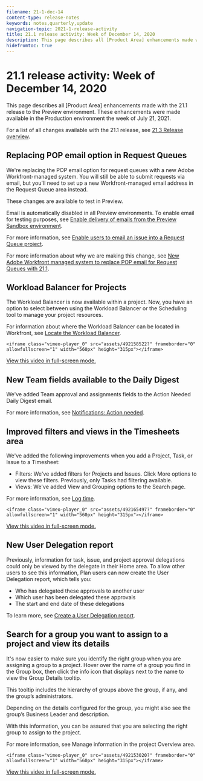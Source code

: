 ```yaml
---
filename: 21-1-dec-14
content-type: release-notes
keywords: notes,quarterly,update
navigation-topic: 2021-1-release-activity
title: 21.1 release activity: Week of December 14, 2020
description: This page describes all [Product Area] enhancements made with the 21.1 release to the Preview environment. These enhancements were made available in the Production environment the week of July 21, 2021.
hidefromtoc: true
---
```


# 21.1 release activity:&nbsp;Week of December 14, 2020

This page describes all [Product Area] enhancements made with the 21.1 release to the Preview environment. These enhancements were made available in the Production environment the week of July 21, 2021.

For a list of all changes available with the 21.1 release, see [21.3 Release overview](../../../product-announcements/product-releases/21.3-release-activity/21-3-release-overview.md).

## Replacing POP email option in Request Queues

We're replacing the POP email option for request queues with a new Adobe Workfront-managed system. You will still be able to submit requests via email, but you'll need to set up a new Workfront-managed email address in the Request Queue area instead.

These changes are available to test in Preview.

Email is automatically disabled in all Preview environments. To enable email for testing purposes, see [Enable delivery of emails from the Preview Sandbox environment](../../../workfront-basics/using-notifications/enable-delivery-emails-from-preview-sandbox-environment.md).

For more information, see [Enable users to email an issue into a Request Queue project](enable-email-issues-into-projects.md).

For more information about why we are making this change, see [New Adobe Workfront managed system to replace POP email for Request Queues with 21.1](../../../product-announcements/announcements/pop-removal-request-queue.md).

## Workload Balancer for Projects

The Workload Balancer is now available within a project. Now, you have an option to select between using the Workload Balancer or the Scheduling tool to manage your project resources.

For information about where the Workload Balancer can be located in Workfront, see [Locate the Workload Balancer](../../../resource-mgmt/workload-balancer/locate-workload-balancer.md).

```<iframe class="vimeo-player_0" src="assets/492158522?" frameborder="0" allowfullscreen="1" width="560px" height="315px"></iframe>```

[View this video in full-screen mode.](https://vimeo.com/492158522/5deb0a3832)

## New Team fields available to the Daily Digest

We've added Team approval and assignments fields to the Action Needed Daily Digest email.

For more information, see [Notifications: Action needed](../../../workfront-basics/using-notifications/notifications-action-needed.md).

## Improved filters and views in the Timesheets area

We've added the following improvements when you add a Project, Task, or Issue to a Timesheet:

* Filters: We've added filters for Projects and Issues. Click More options to view these filters. Previously, only Tasks had filtering available.
* Views: We've added View and Grouping options to the Search page.

For more information, see [Log time](../../../timesheets/create-and-manage-timesheets/log-time.md).

```<iframe class="vimeo-player_0" src="assets/492165497?" frameborder="0" allowfullscreen="1" width="560px" height="315px"></iframe>```

[View this video in full-screen mode.](https://vimeo.com/492165497/788e290e2f)

## New User Delegation report

Previously, information for task, issue, and project approval delegations could only be viewed by the delegate in their Home area. To allow other users to see this information, Plan users can now create the User Delegation report, which tells you:

* Who has delegated these approvals to another user
* Which user has been delegated these approvals
* The start and end date of these delegations

To learn more, see [Create a User Delegation report](../../../reports-and-dashboards/reports/creating-and-managing-reports/create-user-delegation-report.md).

## Search for a group you want to assign to a project and view its details

It's now easier to make sure you identify the right group when you are assigning a group to a project. Hover over the name of a group you find in the Group box, then click the info icon that displays next to the name to view the Group Details tooltip.

This tooltip includes the hierarchy of groups above the group, if any, and the group’s administrators.

Depending on the details configured for the group, you might also see the group’s Business Leader and description.

With this information, you can be assured that you are selecting the right group to assign to the project.

For more information, see Manage information in the project Overview area.

```<iframe class="vimeo-player_0" src="assets/492153020?" frameborder="0" allowfullscreen="1" width="560px" height="315px"></iframe>```

[View this video in full-screen mode.](https://vimeo.com/492153020/dfaa5b708a) 
